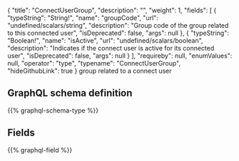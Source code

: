 {
  "title": "ConnectUserGroup",
  "description": "",
  "weight": 1,
  "fields": [
    {
      "typeString": "String!",
      "name": "groupCode",
      "url": "undefined/scalars/string",
      "description": "Group code of the group related to this connected user",
      "isDeprecated": false,
      "args": null
    },
    {
      "typeString": "Boolean!",
      "name": "isActive",
      "url": "undefined/scalars/boolean",
      "description": "Indicates if the connect user is active for its connected user",
      "isDeprecated": false,
      "args": null
    }
  ],
  "requireby": null,
  "enumValues": null,
  "operator": "type",
  "typename": "ConnectUserGroup",
  "hideGithubLink": true
}
group related to a connect user
## GraphQL schema definition

{{% graphql-schema-type %}}

## Fields

{{% graphql-field %}}
